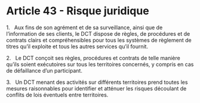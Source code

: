 # Article 43 - Risque juridique


1.   Aux fins de son agrément et de sa surveillance, ainsi que de l’information de ses clients, le DCT dispose de règles, de procédures et de contrats clairs et compréhensibles pour tous les systèmes de règlement de titres qu’il exploite et tous les autres services qu’il fournit.

2.   Le DCT conçoit ses règles, procédures et contrats de telle manière qu’ils soient exécutoires sur tous les territoires concernés, y compris en cas de défaillance d’un participant.

3.   Un DCT menant des activités sur différents territoires prend toutes les mesures raisonnables pour identifier et atténuer les risques découlant de conflits de lois éventuels entre territoires.
